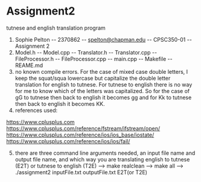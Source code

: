 
# Assignment2
tutnese and english translation program

1. Sophie Pelton -- 2370862 -- spelton@chapman.edu -- CPSC350-01 -- Assignment 2
2. Model.h -- Model.cpp -- Translator.h -- Translator.cpp -- FileProcessor.h -- FileProcessor.cpp -- main.cpp -- Makefile -- REAME.md
3. no known compile errors. For the case of mixed case double letters, I keep the squat/squa lowercase but capitalize the double letter translation for english to tutnese. For tutnese to english there is no way for me to know which of the letters was capitalized. So for the case of gG to tutnese then back to english it becomes gg and for Kk to tutnese then back to english it becomes KK. 
4. references used: 

https://www.cplusplus.com
https://www.cplusplus.com/reference/fstream/ifstream/open/
https://www.cplusplus.com/reference/ios/ios_base/iostate/
https://www.cplusplus.com/reference/ios/ios/fail/

5. there are three command line arguments needed, an input file name and output file name, and which way you are translating english to tutnese (E2T) or tutnese to english (T2E) --> make realclean --> make all --> ./assignment2 inputFile.txt outputFile.txt E2T(or T2E)

